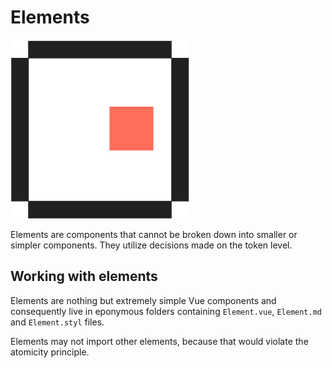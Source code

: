 # Elements

![representation](../assets/icons/element.svg)

Elements are components that cannot be broken down into smaller or simpler 
components. They utilize decisions made on the token level.

## Working with elements

Elements are nothing but extremely simple Vue components and consequently live 
in eponymous folders containing `Element.vue`, `Element.md` and `Element.styl` 
files.

Elements may not import other elements, because that would violate the atomicity
principle.
